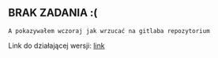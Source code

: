 ## BRAK ZADANIA :( ##

`A pokazywałem wczoraj jak wrzucać na gitlaba repozytorium`

Link do działającej wersji: [link](https://www.youtube.com/watch?v=dQw4w9WgXcQ)